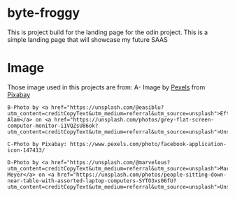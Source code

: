 # byte-froggy
This is project build for the landing page for the odin project.
This is a simple landing page that will showcase my future SAAS
# Image
Those image used in this projects are from:
    A- Image by <a href="https://pixabay.com/users/pexels-2286921/?utm_source=link-attribution&utm_medium=referral&utm_campaign=image&utm_content=1839406">Pexels</a> from <a href="https://pixabay.com//?utm_source=link-attribution&utm_medium=referral&utm_campaign=image&utm_content=1839406">Pixabay</a>

    B-Photo by <a href="https://unsplash.com/@easiblu?utm_content=creditCopyText&utm_medium=referral&utm_source=unsplash">Eftakher Alam</a> on <a href="https://unsplash.com/photos/grey-flat-screen-computer-monitor-i1VQZsU86ok?utm_content=creditCopyText&utm_medium=referral&utm_source=unsplash">Unsplash</a>
  
    C-Photo by Pixabay: https://www.pexels.com/photo/facebook-application-icon-147413/

    D-Photo by <a href="https://unsplash.com/@marvelous?utm_content=creditCopyText&utm_medium=referral&utm_source=unsplash">Marvin Meyer</a> on <a href="https://unsplash.com/photos/people-sitting-down-near-table-with-assorted-laptop-computers-SYTO3xs06fU?utm_content=creditCopyText&utm_medium=referral&utm_source=unsplash">Unsplash</a>
  
#
